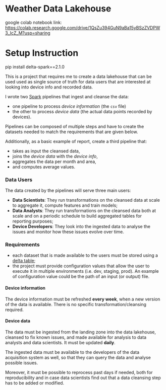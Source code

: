 # Weather Data Lakehouse
google colab notebook link: https://colab.research.google.com/drive/1QsZu394GuN9aBa15yBSzZVDPW3_IcZ_M?usp=sharing
# Setup Instruction
pip install delta-spark==2.1.0

This is a project that requires me to create a data lakehouse that can be used used as single source of truth for data users
that are interested at looking into device info and recorded data.

I wrote two [Spark](https://spark.apache.org/) pipelines that ingest and cleanse the data:
* one pipeline to process *device information* (the `csv` file)
* the other to process *device data* (the actual data points recorded by devices).

Pipelines can be composed of multiple steps and have to create the datasets needed to match the
requirements that are given below.

Additionally, as a basic example of report, create a third pipeline that:

* takes as input the cleansed data,
* joins the *device data* with the *device info*,
* aggregates the data per month and area,
* and computes average values.

### Data Users

The data created by the pipelines will serve three main users:

* **Data Scientists**: They run transformations on the cleansed data at scale to aggregate it,
  compute features and train models;
* **Data Analysts**: They run transformations on the cleansed data both at scale and on a periodic
  schedule to build aggregated tables for reporting purposes;
* **Device Developers**: They look into the ingested data to analyse the issues and monitor how
  these issues evolve over time.

### Requirements


* each dataset that is made available to the users must be stored using a [delta
  table](https://delta.io/);
* the project must provide configuration values that allow the user to execute it in multiple
  environments (i.e. dev, staging, prod). An example of configuration value could be the path of an
  input (or output) file.

#### Device information

The device information must be refreshed **every
week**, when a new version of the data is available. There is no specific transformation/cleansing
required.

#### Device data

The data must be ingested from the landing zone into the data lakehouse, cleansed to fix known
issues, and made available for analysis to data analysts and data scientists. It must be updated
**daily**.

The ingested data must be available to the developers of the data acquisition system as well, so
that they can query the data and analyse possible issues.

Moreover, it must be possible to reprocess past days if needed, both for reproducibility and in case
data scientists find out that a data cleansing step has to be added or modified.
